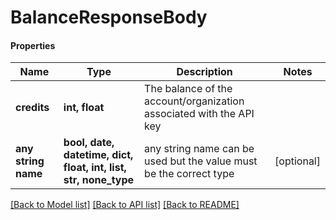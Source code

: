 # BalanceResponseBody

#### Properties
Name | Type | Description | Notes
------------ | ------------- | ------------- | -------------
**credits** | **int, float** | The balance of the account/organization associated with the API key | 
**any string name** | **bool, date, datetime, dict, float, int, list, str, none_type** | any string name can be used but the value must be the correct type | [optional]

[[Back to Model list]](../README.md#documentation-for-models) [[Back to API list]](../README.md#documentation-for-api-endpoints) [[Back to README]](../README.md)

